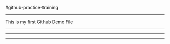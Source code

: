 #github-practice-training


*******************************
This is my first Github Demo File
*********************************
----------------------------------
----------------------------------

